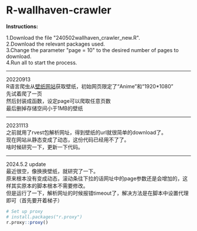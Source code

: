 # R-wallhaven-crawler  

**Instructions:**

1.Download the file "240502wallhaven_crawler_new.R".  
2.Download the relevant packages used.  
3.Change the parameter "page = 10" to the desired number of pages to download.  
4.Run all to start the process.  

-----
20220913  
R语言爬虫从[壁纸网站](https://wallhaven.cc/)获取壁纸，初始网页限定了“Anime”和“1920*1080”   
先试着爬了一页     
然后封装成函数，设定page可以爬取任意页数   
最后删掉存储空间小于1MB的壁纸  

-----

20231113  
之前就用了rvest包解析网址，得到壁纸的url就很简单的download了。  
现在网站从静态变成了动态，这份代码已经用不了了。  
啥时候研究一下，更新一下代码。

----

2024.5.2 update  
最近很空，像换换壁纸，就研究了一下。  
原来根本没有变成动态，滚动条往下拉的话网址中的page参数还是会增加的，这样其实原本的脚本根本不需要修改。  
但是运行了一下，解析网址的时候报错timeout了，解决方法是在脚本中设置代理即可（首先要开着梯子） 
```r
# Set up proxy
# install.packages("r.proxy")
r.proxy::proxy()
```
